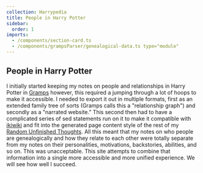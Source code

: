 ```yaml
---
collection: Harrypedia
title: People in Harry Potter
sidebar:
  order: 1
imports:
  - /components/section-card.ts
  - /components/grampsParser/genealogical-data.ts type="module"
---
```


<section-card title="Statistics from Gramps" iconname="wpf:statistics" >
    <genealogical-data ></genealogical-data>
</section-card>

## People in Harry Potter

I initially started keeping my notes on people and relationships in Harry
Potter in [Gramps][] however, this required a jumping through a lot of hoops to
make it accessible.  I needed to export it out in multiple formats, first as an
extended family tree of sorts (Gramps calls this a "relationship graph") and
secondly as a "narrated website."  This second then had to have a complicated
series of sed statements run on it to make it compatible with [ikiwiki][] and
fit into the generated page content style of the rest of my [Random Unfinished
Thoughts][RUT].  All this meant that my notes on who people are genealogically
and how they relate to each other were totally separate from my notes on their
personalities, motivations, backstories, abilities, and so on.  This was
unacceptable.  This site attempts to combine that information into a single
more accessible and more unified experience.  We will see how well I succeed.

<Header />

[ikiwiki]: http://ikiwiki.info/

[RUT]: https://www.schierer.org/~luke/log

[Gramps]: https://gramps-project.org/
